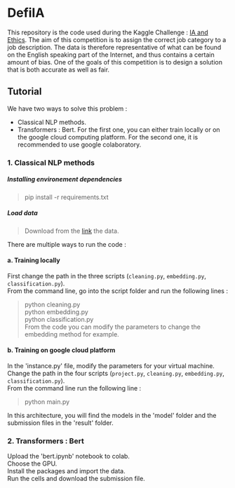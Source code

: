 # DefiIA

This repository is the code used during the Kaggle Challenge : [IA and Ethics](https://www.kaggle.com/c/defi-ia-insa-toulouse/overview). The aim of this competition is to assign the correct job category to a job description.
The data is therefore representative of what can be found on the English speaking part of the Internet, and thus contains a certain amount of bias. One of the goals of this competition is to design a solution that is both accurate as well as fair.

## Tutorial

We have two ways to solve this problem :
- Classical NLP methods.
- Transformers : Bert.
For the first one, you can either train locally or on the google cloud computing platform. For the second one, it is recommended to use google colaboratory. 

### 1. Classical NLP methods

##### Installing environement dependencies
> pip install -r requirements.txt

##### Load data
> Download from the [link](https://www.kaggle.com/c/defi-ia-insa-toulouse/data) the data.


There are multiple ways to run the code :

#### a. Training locally 
First change the path in the three scripts (`cleaning.py`, `embedding.py`, `classification.py`). <br />
From the command line, go into the script folder and run the following lines : <br />
> python cleaning.py <br />
> python embedding.py <br />
> python classification.py <br />
From the code you can modify the parameters to change the embedding method for example. <br />


#### b. Training on google cloud platform
In the 'instance.py' file, modify the parameters for your virtual machine. <br />
Change the path in the four scripts (`project.py`, `cleaning.py`, `embedding.py`, `classification.py`). <br />
From the command line run the following line :
> python main.py

In this architecture, you will find the models in the 'model' folder and the submission files in the 'result' folder. <br />


### 2. Transformers : Bert
Upload the 'bert.ipynb' notebook to colab. <br />
Choose the GPU. <br />
Install the packages and import the data. <br /> 
Run the cells and download the submission file. <br />
